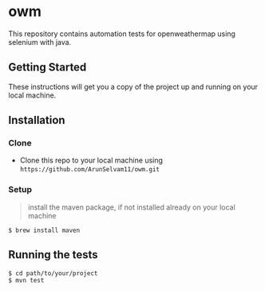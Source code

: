 # owm
This repository contains automation tests for openweathermap using selenium with java.
## Getting Started

These instructions will get you a copy of the project up and running on your local machine.

## Installation

### Clone

- Clone this repo to your local machine using `https://github.com/ArunSelvam11/owm.git`

### Setup

> install the maven package, if not installed already on your local machine

```shell
$ brew install maven
```

## Running the tests

```
$ cd path/to/your/project
$ mvn test
```
